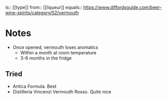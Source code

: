 is:: [[type]]
from:: [[liqueur]]
equals:: https://www.diffordsguide.com/beer-wine-spirits/category/52/vermouth

# Notes
- Once opened, vermouth loses aromatics
	- Within a month at room temperature
	- 3-6 months in the fridge

## Tried
* Antica Formula. Best
* Distilleria Vincenzi Vermouth Rosso. Quite nice
